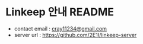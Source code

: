 # Linkeep 안내 README


- contact email : cray11234@gmail.com
- server url : https://github.com/2E1I/linkeep-server
